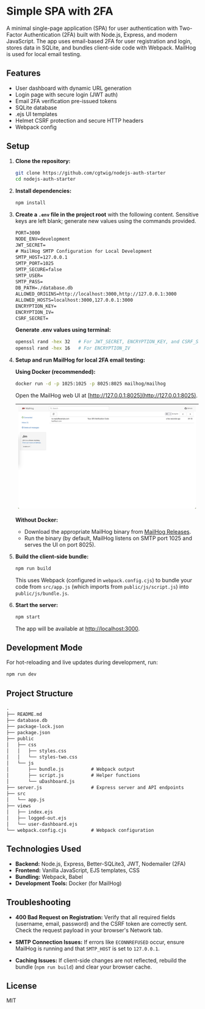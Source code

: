 # Simple SPA with 2FA

A minimal single-page application (SPA) for user authentication with Two-Factor Authentication (2FA) built with Node.js, Express, and modern JavaScript. The app uses email-based 2FA for user registration and login, stores data in SQLite, and bundles client-side code with Webpack. MailHog is used for local email testing.

## Features

- User dashboard with dynamic URL generation
- Login page with secure login (JWT auth)
- Email 2FA verification pre-issued tokens
- SQLite database
- .ejs UI templates
- Helmet CSRF protection and secure HTTP headers
- Webpack config

## Setup

1. **Clone the repository:**
   ```bash
   git clone https://github.com/cgtwig/nodejs-auth-starter
   cd nodejs-auth-starter
   ```

2. **Install dependencies:**
   ```bash
   npm install
   ```

3. **Create a `.env` file in the project root** with the following content. Sensitive keys are left blank; generate new values using the commands provided.
   ```env
   PORT=3000
   NODE_ENV=development
   JWT_SECRET=
   # MailHog SMTP Configuration for Local Development
   SMTP_HOST=127.0.0.1
   SMTP_PORT=1025
   SMTP_SECURE=false
   SMTP_USER=
   SMTP_PASS=
   DB_PATH=./database.db
   ALLOWED_ORIGINS=http://localhost:3000,http://127.0.0.1:3000
   ALLOWED_HOSTS=localhost:3000,127.0.0.1:3000
   ENCRYPTION_KEY=
   ENCRYPTION_IV=
   CSRF_SECRET=
   ```

   **Generate .env values using terminal:**
   ```bash
   openssl rand -hex 32   # For JWT_SECRET, ENCRYPTION_KEY, and CSRF_SECRET
   openssl rand -hex 16   # For ENCRYPTION_IV
   ```

4. **Setup and run MailHog for local 2FA email testing:**

   **Using Docker (recommended):**
   ```bash
   docker run -d -p 1025:1025 -p 8025:8025 mailhog/mailhog
   ```
   Open the MailHog web UI at [http://127.0.0.1:8025](http://127.0.0.1:8025).

   |![MailHog Screenshot](images/mailhog-test-ss.png)|
   |-----------------------------------------------|


   **Without Docker:**
   - Download the appropriate MailHog binary from [MailHog Releases](https://github.com/mailhog/MailHog/releases).
   - Run the binary (by default, MailHog listens on SMTP port 1025 and serves the UI on port 8025).

6. **Build the client-side bundle:**
   ```bash
   npm run build
   ```
   This uses Webpack (configured in `webpack.config.cjs`) to bundle your code from `src/app.js` (which imports from `public/js/script.js`) into `public/js/bundle.js`.

7. **Start the server:**
   ```bash
   npm start
   ```
   The app will be available at [http://localhost:3000](http://localhost:3000).

## Development Mode

For hot-reloading and live updates during development, run:
```bash
npm run dev
```

## Project Structure

```
.
├── README.md
├── database.db
├── package-lock.json
├── package.json
├── public
│   ├── css
│   │   ├── styles.css
│   │   └── styles-two.css
│   └── js
│       ├── bundle.js          # Webpack output
│       ├── script.js          # Helper functions
│       └── uDashboard.js
├── server.js                  # Express server and API endpoints
├── src
│   └── app.js
├── views
│   ├── index.ejs
│   ├── logged-out.ejs
│   └── user-dashboard.ejs
└── webpack.config.cjs         # Webpack configuration
```

## Technologies Used

- **Backend:** Node.js, Express, Better-SQLite3, JWT, Nodemailer (2FA)
- **Frontend:** Vanilla JavaScript, EJS templates, CSS
- **Bundling:** Webpack, Babel
- **Development Tools:** Docker (for MailHog)

## Troubleshooting

- **400 Bad Request on Registration:**
  Verify that all required fields (username, email, password) and the CSRF token are correctly sent. Check the request payload in your browser's Network tab.

- **SMTP Connection Issues:**
  If errors like `ECONNREFUSED` occur, ensure MailHog is running and that `SMTP_HOST` is set to `127.0.0.1`.

- **Caching Issues:**
  If client-side changes are not reflected, rebuild the bundle (`npm run build`) and clear your browser cache.

## License

MIT
